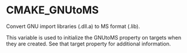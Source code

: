   

# CMAKE_GNUtoMS  
Convert GNU import libraries (.dll.a) to MS format (.lib).  

This variable is used to initialize the GNUtoMS property on
targets when they are created.  See that target property for additional
information.  

